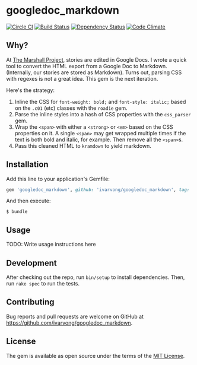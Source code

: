 # googledoc_markdown

[![Circle CI](https://circleci.com/gh/ivarvong/googledoc_markdown.svg?style=svg)](https://circleci.com/gh/ivarvong/googledoc_markdown)
[![Build Status](https://travis-ci.org/ivarvong/googledoc_markdown.svg?branch=master)](https://travis-ci.org/ivarvong/googledoc_markdown)
[![Dependency Status](https://gemnasium.com/ivarvong/googledoc_markdown.svg)](https://gemnasium.com/ivarvong/googledoc_markdown)
[![Code Climate](https://codeclimate.com/github/ivarvong/googledoc_markdown/badges/gpa.svg)](https://codeclimate.com/github/ivarvong/googledoc_markdown)

## Why?

At [The Marshall Project](https://www.themarshallproject.org/), stories are edited in Google Docs. I wrote a quick tool to convert the HTML export from a Google Doc to Markdown. (Internally, our stories are stored as Markdown). Turns out, parsing CSS with regexes is not a great idea. This gem is the next iteration.

Here's the strategy:

1. Inline the CSS for `font-weight: bold;` and `font-style: italic;` based on the `.c01` (etc) classes with the `roadie` gem.
2. Parse the inline styles into a hash of CSS properties with the `css_parser` gem.
3. Wrap the `<span>` with either a `<strong>` or `<em>` based on the CSS properties on it. A single `<span>` may get wrapped multiple times if the text is both bold and italic, for example. Then remove all the `<span>`s.
4. Pass this cleaned HTML to `kramdown` to yield markdown.

## Installation

Add this line to your application's Gemfile:

```ruby
gem 'googledoc_markdown', github: 'ivarvong/googledoc_markdown', tag: 'v0.1.0'
```

And then execute:

    $ bundle

## Usage

TODO: Write usage instructions here

## Development

After checking out the repo, run `bin/setup` to install dependencies. Then, run `rake spec` to run the tests.

## Contributing

Bug reports and pull requests are welcome on GitHub at https://github.com/ivarvong/googledoc_markdown.

## License

The gem is available as open source under the terms of the [MIT License](https://opensource.org/licenses/MIT).
